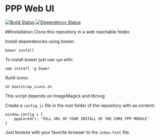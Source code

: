 PPP Web UI
==========

[![Build Status](https://travis-ci.org/ProjetPP/PPP-WebUI.svg?branch=master)](https://travis-ci.org/ProjetPP/PPP-WebUI)
[![Dependency Status](https://www.versioneye.com/user/projects/5482b6273f594ec26d000006/badge.svg?style=flat)](https://www.versioneye.com/user/projects/5482b6273f594ec26d000006)

##Installation
Clone this repository in a web reachable folder.

Install dependencies using bower:
```
bower install
```
To install bower just use `npm` with:
```
npm install -g bower
```

Build icons:
```
sh bootstrap_icons.sh
```
This script depends on ImageMagick and librsvg

Create a `config.js` file in the root folder of the repository with as content:
```
window.config = {
	pppCoreUrl: 'FULL URL OF YOUR INSTALL OF THE CORE PPP MODULE'
}
```

Just browse with your favorite browser to the `index.html` file.
